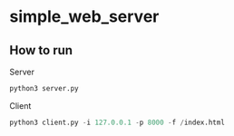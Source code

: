 # simple_web_server

## How to run  

Server
```python
python3 server.py
```

Client 
```python
python3 client.py -i 127.0.0.1 -p 8000 -f /index.html
```
